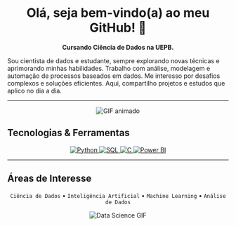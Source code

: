 <h1 align="center">Olá, seja bem-vindo(a) ao meu GitHub! 👋</h1>

<p align="center">
  <b>Cursando Ciência de Dados na UEPB.</b>
</p>

Sou cientista de dados e estudante, sempre explorando novas técnicas e aprimorando minhas habilidades. Trabalho com análise, modelagem e automação de processos baseados em dados. Me interesso por desafios complexos e soluções eficientes. Aqui, compartilho projetos e estudos que aplico no dia a dia.

---
<p align="center">
  <img src="https://media.giphy.com/media/110YfuwtzXGaaI/giphy.gif" alt="GIF animado">
</p>


## Tecnologias & Ferramentas

<p align="center">
  <a href="https://www.python.org/" target="_blank">
    <img src="https://img.shields.io/badge/Python-3776AB?style=for-the-badge&logo=python&logoColor=white" alt="Python">
  </a>
  <a href="https://www.postgresql.org/" target="_blank">
    <img src="https://img.shields.io/badge/SQL-4479A1?style=for-the-badge&logo=postgresql&logoColor=white" alt="SQL">
  </a>
  <a href="https://en.wikipedia.org/wiki/C_(programming_language)" target="_blank">
    <img src="https://img.shields.io/badge/C-00599C?style=for-the-badge&logo=c&logoColor=white" alt="C">
  </a>
  <a href="https://powerbi.microsoft.com/" target="_blank">
    <img src="https://img.shields.io/badge/Power%20BI-F2C811?style=for-the-badge&logo=microsoft-power-bi&logoColor=white" alt="Power BI">
  </a>
</p>

---

## Áreas de Interesse

<p align="center">
  <code>Ciência de Dados</code> • 
  <code>Inteligência Artificial</code> • 
  <code>Machine Learning</code> • 
  <code>Análise de Dados</code>
</p>

<p align="center">
   <img src="https://user-images.githubusercontent.com/73097560/115834477-dbab4500-a447-11eb-908a-139a6edaec5c.gif" alt="Data Science GIF"/>
</p>
